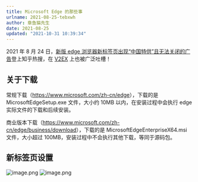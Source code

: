 ```yaml
---
title: Microsoft Edge 的那些事
urlname: 2021-08-25-tebxwh
author: 章鱼猫先生
date: 2021-08-25
updated: "2021-10-31 10:39:34"
---
```


2021 年 8 月 24 日，[新版 edge 浏览器新标签页出现“中国特供”且无法关闭的广告](https://www.zhihu.com/question/374362886)登上知乎热搜，在 [V2EX](https://www.v2ex.com/t/797669) 上也被广泛吐槽！

## 关于下载

常规下载（<https://www.microsoft.com/zh-cn/edge>），下载的是 MicrosoftEdgeSetup.exe 文件，大小约 10MB 以内，在安装过程中会执行 edge 实际文件的下载和后续安装。

商业版本下载（<https://www.microsoft.com/zh-cn/edge/business/download>），下载的是 MicrosoftEdgeEnterpriseX64.msi 文件，大小超过 100MB，安装过程中不会执行其他下载，等同于源码包。

## 新标签页设置

![image.png](https://shub-1251708715.cos.ap-guangzhou.myqcloud.com/elog-cookbook-img/Fqla_qrIKZEWdDPNKirN7Uub0_dh.png)
![image.png](https://shub-1251708715.cos.ap-guangzhou.myqcloud.com/elog-cookbook-img/FvT8VF2KAuhLKF0OMSvDxLk2_MIK.png)
